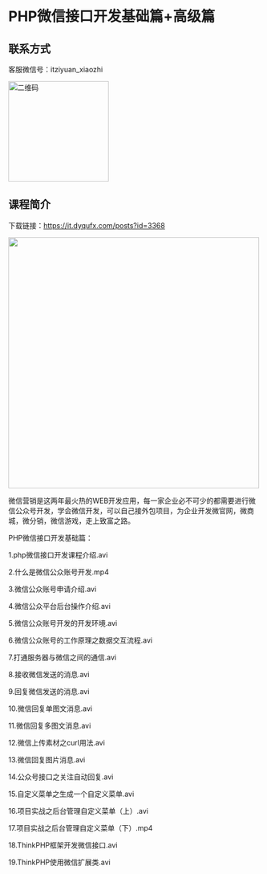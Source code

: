 # PHP微信接口开发基础篇+高级篇

## 联系方式

客服微信号：itziyuan_xiaozhi

<img src="https://ziyuanyun.oss-cn-guangzhou.aliyuncs.com/common/20240614073449/666b82192834a.jpg" width="200" height="200" alt="二维码">

## 课程简介

下载链接：https://it.dyqufx.com/posts?id=3368

<img src="https://ziyuanyun.oss-cn-guangzhou.aliyuncs.com/yun/20240515185135/664493b780a75.jpg" width="500" alt="">

  微信营销是这两年最火热的WEB开发应用，每一家企业必不可少的都需要进行微信公众号开发，学会微信开发，可以自己接外包项目，为企业开发微官网，微商城，微分销，微信游戏，走上致富之路。

 

 

 PHP微信接口开发基础篇：

 1.php微信接口开发课程介绍.avi

 2.什么是微信公众账号开发.mp4

 3.微信公众账号申请介绍.avi

 4.微信公众平台后台操作介绍.avi

 5.微信公众账号开发的开发环境.avi

 6.微信公众账号的工作原理之数据交互流程.avi

 7.打通服务器与微信之间的通信.avi

 8.接收微信发送的消息.avi

 9.回复微信发送的消息.avi

 10.微信回复单图文消息.avi

 11.微信回复多图文消息.avi

 12.微信上传素材之curl用法.avi

 13.微信回复图片消息.avi

 14.公众号接口之关注自动回复.avi

 15.自定义菜单之生成一个自定义菜单.avi

 16.项目实战之后台管理自定义菜单（上）.avi

 17.项目实战之后台管理自定义菜单（下）.mp4

 18.ThinkPHP框架开发微信接口.avi

 19.ThinkPHP使用微信扩展类.avi

  